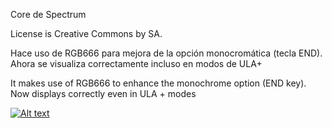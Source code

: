 Core de Spectrum

License is Creative Commons by SA.


Hace uso de RGB666 para mejora de la opción monocromática (tecla END). Ahora se visualiza correctamente incluso en modos de ULA+

It makes use of RGB666 to enhance the monochrome option (END key). Now displays correctly even in ULA + modes

[![Alt text](https://img.youtube.com/vi/NO2wTIuuQzc/0.jpg)](https://www.youtube.com/watch?v=NO2wTIuuQzc)
